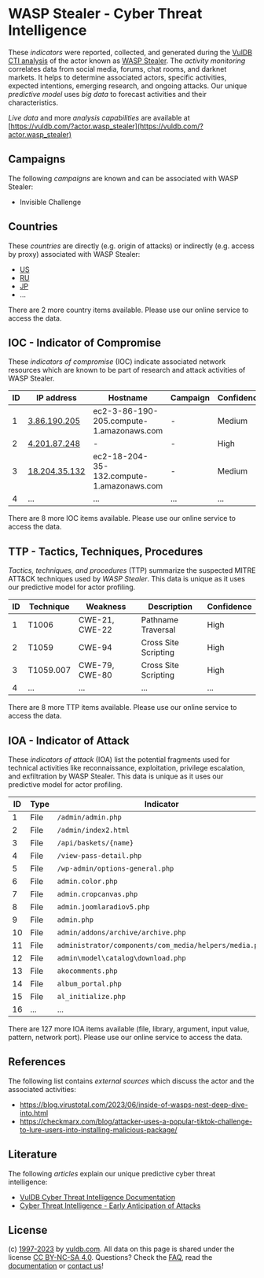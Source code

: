 # WASP Stealer - Cyber Threat Intelligence

These _indicators_ were reported, collected, and generated during the [VulDB CTI analysis](https://vuldb.com/?kb.cti) of the actor known as [WASP Stealer](https://vuldb.com/?actor.wasp_stealer). The _activity monitoring_ correlates data from social media, forums, chat rooms, and darknet markets. It helps to determine associated actors, specific activities, expected intentions, emerging research, and ongoing attacks. Our unique _predictive model_ uses _big data_ to forecast activities and their characteristics.

_Live data_ and more _analysis capabilities_ are available at [https://vuldb.com/?actor.wasp_stealer](https://vuldb.com/?actor.wasp_stealer)

## Campaigns

The following _campaigns_ are known and can be associated with WASP Stealer:

* Invisible Challenge

## Countries

These _countries_ are directly (e.g. origin of attacks) or indirectly (e.g. access by proxy) associated with WASP Stealer:

* [US](https://vuldb.com/?country.us)
* [RU](https://vuldb.com/?country.ru)
* [JP](https://vuldb.com/?country.jp)
* ...

There are 2 more country items available. Please use our online service to access the data.

## IOC - Indicator of Compromise

These _indicators of compromise_ (IOC) indicate associated network resources which are known to be part of research and attack activities of WASP Stealer.

ID | IP address | Hostname | Campaign | Confidence
-- | ---------- | -------- | -------- | ----------
1 | [3.86.190.205](https://vuldb.com/?ip.3.86.190.205) | ec2-3-86-190-205.compute-1.amazonaws.com | - | Medium
2 | [4.201.87.248](https://vuldb.com/?ip.4.201.87.248) | - | - | High
3 | [18.204.35.132](https://vuldb.com/?ip.18.204.35.132) | ec2-18-204-35-132.compute-1.amazonaws.com | - | Medium
4 | ... | ... | ... | ...

There are 8 more IOC items available. Please use our online service to access the data.

## TTP - Tactics, Techniques, Procedures

_Tactics, techniques, and procedures_ (TTP) summarize the suspected MITRE ATT&CK techniques used by _WASP Stealer_. This data is unique as it uses our predictive model for actor profiling.

ID | Technique | Weakness | Description | Confidence
-- | --------- | -------- | ----------- | ----------
1 | T1006 | CWE-21, CWE-22 | Pathname Traversal | High
2 | T1059 | CWE-94 | Cross Site Scripting | High
3 | T1059.007 | CWE-79, CWE-80 | Cross Site Scripting | High
4 | ... | ... | ... | ...

There are 8 more TTP items available. Please use our online service to access the data.

## IOA - Indicator of Attack

These _indicators of attack_ (IOA) list the potential fragments used for technical activities like reconnaissance, exploitation, privilege escalation, and exfiltration by WASP Stealer. This data is unique as it uses our predictive model for actor profiling.

ID | Type | Indicator | Confidence
-- | ---- | --------- | ----------
1 | File | `/admin/admin.php` | High
2 | File | `/admin/index2.html` | High
3 | File | `/api/baskets/{name}` | High
4 | File | `/view-pass-detail.php` | High
5 | File | `/wp-admin/options-general.php` | High
6 | File | `admin.color.php` | High
7 | File | `admin.cropcanvas.php` | High
8 | File | `admin.joomlaradiov5.php` | High
9 | File | `admin.php` | Medium
10 | File | `admin/addons/archive/archive.php` | High
11 | File | `administrator/components/com_media/helpers/media.php` | High
12 | File | `admin\model\catalog\download.php` | High
13 | File | `akocomments.php` | High
14 | File | `album_portal.php` | High
15 | File | `al_initialize.php` | High
16 | ... | ... | ...

There are 127 more IOA items available (file, library, argument, input value, pattern, network port). Please use our online service to access the data.

## References

The following list contains _external sources_ which discuss the actor and the associated activities:

* https://blog.virustotal.com/2023/06/inside-of-wasps-nest-deep-dive-into.html
* https://checkmarx.com/blog/attacker-uses-a-popular-tiktok-challenge-to-lure-users-into-installing-malicious-package/

## Literature

The following _articles_ explain our unique predictive cyber threat intelligence:

* [VulDB Cyber Threat Intelligence Documentation](https://vuldb.com/?kb.cti)
* [Cyber Threat Intelligence - Early Anticipation of Attacks](https://www.scip.ch/en/?labs.20201022)

## License

(c) [1997-2023](https://vuldb.com/?kb.changelog) by [vuldb.com](https://vuldb.com/?kb.about). All data on this page is shared under the license [CC BY-NC-SA 4.0](https://creativecommons.org/licenses/by-nc-sa/4.0/). Questions? Check the [FAQ](https://vuldb.com/?kb.faq), read the [documentation](https://vuldb.com/?kb) or [contact us](https://vuldb.com/?contact)!
